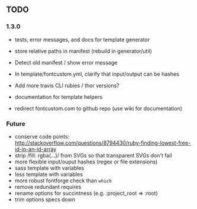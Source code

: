 ## TODO

### 1.3.0

* tests, error messages, and docs for template generator
* store relative paths in manifest (rebuild in generator/util)

* Detect old manifest / show error message
* In template/fontcustom.yml, clarify that input/output can be hashes

* Add more travis CLI rubies / thor versions?
* documentation for template helpers
* redirect fontcustom.com to github repo (use wiki for documentation)

### Future

* conserve code points: http://stackoverflow.com/questions/8794430/ruby-finding-lowest-free-id-in-an-id-array
* strip /fill: rgba(...)/ from SVGs so that transparent SVGs don't fail
* more flexible input/ouput hashes (regex or file extensions)
* sass template with variables
* less template with variables
* more robust fontforge check than `which`
* remove redundant requires
* rename options for succintness (e.g. :project_root => :root)
* trim options specs down
